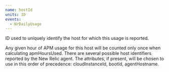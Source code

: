 ```yaml
---
name: hostId
units: ID
events:
  - NrDailyUsage
---
```


ID used to uniquely identify the host for which this usage is reported.

Any given hour of APM usage for this host will be counted only once when calculating apmHoursUsed. There are several possible host identifiers reported by the New Relic agent. The attributes, if present, will be chosen to use in this order of precedence: cloudInstanceId, bootId, agentHostname.